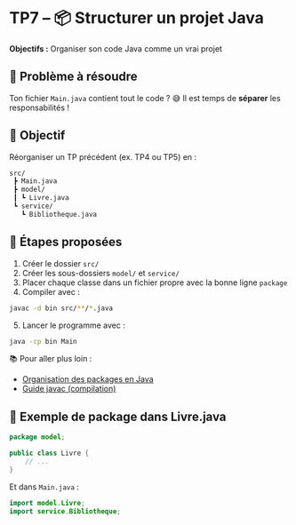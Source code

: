 # TP7 – 📦 Structurer un projet Java

**Objectifs :** Organiser son code Java comme un vrai projet

## 🧱 Problème à résoudre

Ton fichier `Main.java` contient tout le code ? 😅 Il est temps de **séparer** les responsabilités !

## 📁 Objectif

Réorganiser un TP précédent (ex. TP4 ou TP5) en :

```bash
src/
 ┣ Main.java
 ┣ model/
 ┃ ┗ Livre.java
 ┗ service/
   ┗ Bibliotheque.java
```

## 🎯 Étapes proposées

1. Créer le dossier `src/`
2. Créer les sous-dossiers `model/` et `service/`
3. Placer chaque classe dans un fichier propre avec la bonne ligne `package`
4. Compiler avec :
```bash
javac -d bin src/**/*.java
```
5. Lancer le programme avec :
```bash
java -cp bin Main
```

📚 Pour aller plus loin :

- [Organisation des packages en Java](https://docs.oracle.com/javase/tutorial/java/package/index.html)
- [Guide javac (compilation)](https://docs.oracle.com/en/java/javase/21/docs/specs/man/javac.html)

## 🔧 Exemple de package dans Livre.java

```java
package model;

public class Livre {
    // ...
}
```

Et dans `Main.java` :

```java
import model.Livre;
import service.Bibliotheque;
```

